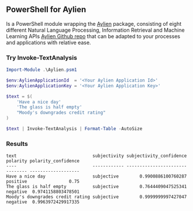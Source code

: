 PowerShell for Aylien
--

Is a PowerShell module wrapping the [Aylien](http://aylien.com/) package, consisting of eight different Natural Language Processing, Information Retrieval and Machine Learning APIs [Aylien Github repo](https://github.com/AYLIEN) that can be adapted to your processes and applications with relative ease.

### Try Invoke-TextAnalysis

```powershell
Import-Module .\Aylien.psm1

$env:AylienApplicationId  = '<Your Aylien Application Id>'
$env:AylienApplicationKey = '<Your Aylien Application Key>'

$text = $(
    'Have a nice day'
    'The glass is half empty'
    "Moody's downgrades credit rating"
)

$text | Invoke-TextAnalysis | Format-Table -AutoSize
```
### Results
```
text                             subjectivity subjectivity_confidence polarity polarity_confidence
----                             ------------ ----------------------- -------- -------------------
Have a nice day                  subjective        0.9900886100760287 positive                0.75
The glass is half empty          subjective        0.7644409047525341 negative  0.9741158803478501
Moody's downgrades credit rating subjective        0.9999999997427047 negative  0.9963972429917335
```